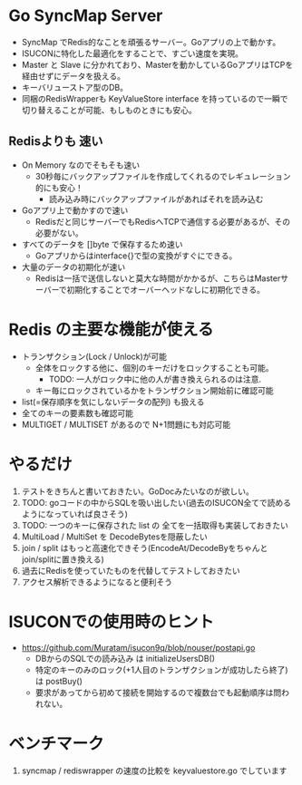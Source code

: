 # Go SyncMap Server

- SyncMap でRedis的なことを頑張るサーバー。Goアプリの上で動かす。
- ISUCONに特化した最適化をすることで、すごい速度を実現。
- Master と Slave に分かれており、Masterを動かしているGoアプリはTCPを経由せずにデータを扱える。
- キーバリューストア型のDB。
- 同梱のRedisWrapperも KeyValueStore interface を持っているので一瞬で切り替えることが可能、もしものときにも安心。


## Redisよりも 速い
- On Memory なのでそもそも速い
  - 30秒毎にバックアップファイルを作成してくれるのでレギュレーション的にも安心！
    -  読み込み時にバックアップファイルがあればそれを読み込む
- Goアプリ上で動かすので速い
  - Redisだと同じサーバーでもRedisへTCPで通信する必要があるが、その必要がない。
- すべてのデータを []byte で保存するため速い
  - Goアプリからはinterface{}で型の変換がすぐにできる。
- 大量のデータの初期化が速い
  - Redisは一括で送信しないと莫大な時間がかかるが、こちらはMasterサーバーで初期化することでオーバーヘッドなしに初期化できる。

# Redis の主要な機能が使える
- トランザクション(Lock / Unlock)が可能
  - 全体をロックする他に、個別のキーだけをロックすることも可能。
    - TODO: 一人がロック中に他の人が書き換えられるのは注意.
  - キー毎にロックされているかをトランザクション開始前に確認可能
- list(=保存順序を気にしないデータの配列) も扱える
- 全てのキーの要素数も確認可能
- MULTIGET / MULTISET があるので N+1問題にも対応可能


# やるだけ
1. テストをきちんと書いておきたい。GoDocみたいなのが欲しい。
1. TODO: goコードの中からSQLを吸い出したい(過去のISUCON全てで読めるようになっていれば良さそう)
1. TODO: 一つのキーに保存された list の 全てを一括取得も実装しておきたい
1. MultiLoad / MultiSet を DecodeBytesを隠蔽したい
1. join / split はもっと高速化できそう(EncodeAt/DecodeByをちゃんとjoin/splitに置き換える)
1. 過去にRedisを使っていたものを代替してテストしておきたい
1. アクセス解析できるようになると便利そう

# ISUCONでの使用時のヒント
- https://github.com/Muratam/isucon9q/blob/nouser/postapi.go
  - DBからのSQLでの読み込み は initializeUsersDB()
  - 特定のキーのみのロック(+1人目のトランザクションが成功したら終了) は postBuy()
  - 要求があってから初めて接続を開始するので複数台でも起動順序は問われない。


# ベンチマーク
1. syncmap / rediswrapper の速度の比較を keyvaluestore.go でしています
